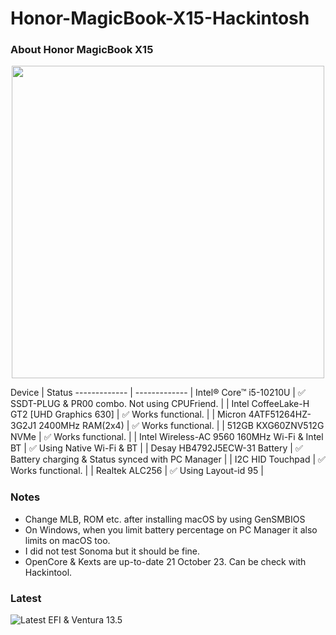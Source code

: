 # Honor-MagicBook-X15-Hackintosh

### About Honor MagicBook X15
<p align="center">
  <img width="500" height="500" src="https://www.hihonor.com/content/dam/honor/uk/product-list/laptop/honor-magicbook-x15/magicbook-x15-listimage-pc-grey.png">
</p>
Device  | Status
------------- | -------------
| Intel® Core™ i5-10210U  | ✅ SSDT-PLUG & PR00 combo. Not using CPUFriend. |
| Intel CoffeeLake-H GT2 [UHD Graphics 630]  | ✅ Works functional. |
| Micron 4ATF51264HZ-3G2J1 2400MHz RAM(2x4)  | ✅ Works functional. |
| 512GB KXG60ZNV512G NVMe  | ✅ Works functional. |
| Intel Wireless-AC 9560 160MHz Wi-Fi & Intel BT | ✅ Using Native Wi-Fi & BT |
| Desay HB4792J5ECW-31 Battery  | ✅  Battery charging & Status synced with PC Manager  |
| I2C HID Touchpad | ✅ Works functional.  |
| Realtek ALC256 | ✅ Using Layout-id 95 |

                

### Notes
- Change MLB, ROM etc. after installing macOS by using GenSMBIOS
- On Windows, when you limit battery percentage on PC Manager it also limits on macOS too.
- I did not test Sonoma but it should be fine.
- OpenCore & Kexts are up-to-date 21 October 23. Can be check with Hackintool.

                
### Latest
![Latest EFI & Ventura 13.5](https://www.technopat.net/sosyal/eklenti/ekran-resmi-2023-10-21-19-02-04-png.1985210/ "Latest EFI & Ventura 13.5")
